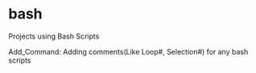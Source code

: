 # bash
Projects using Bash Scripts

Add_Command: Adding comments(Like Loop#, Selection#) for any bash scripts 
